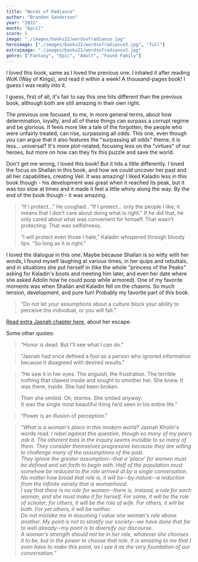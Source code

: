 ```yaml
---
title: "Words of Radiance"
author: "Brandon Sanderson"
year: "2022"
month: "April"
score: 5
image: "./images/books22/wordsofradiance.jpg"
heroimage: ["./images/books22/wordsofradiance3.jpg", "full"]
extraimage: "./images/books22/wordsofradiance2.jpg"
genre: ["Fantasy", "Epic", "Adult", "Found Family"]
---
```


I loved this book, same as I loved the previous one. I inhaled it after reading WoK (Way of Kings), and read it within a week! A thousand-pages book! I guess I was really into it.

I guess, first of all, it's fair to say this one hits different than the previous book, although both are still amazing in their own right.

The previous one focused, to me, in more general terms, about how determination, loyalty, and all of these things can surpass a corrupt regime and be glorious. It feels more like a tale of the forgotten, the people who were unfairly treated, can rise, surpassing all odds. This one, even though you can argue that it also features the "surpassing all odds" theme, it is less... universal? It's more plot-related, focusing less on the "virtues" of our heroes, but more on how can they fix this puzzle and save the world.

Don't get me wrong, I loved this book! But it hits a little differently. I loved the focus on Shallan in this book, and how we could uncover her past and all her capabilities, creating Veil. It was amazing! I liked Kaladin less in this book though - his development was great when it reached its peak, but it was too slow at times and it made it feel a little whiny along the way. By the end of the book though - it was amazing.

> “If I protect…” He coughed . “If I protect… only the people I like, it means that I don’t care about doing what is right.” If he did that, he only cared about what was convenient for himself. That wasn’t protecting. That was selfishness.
>
> “I will protect even those I hate,” Kaladin whispered through bloody lips. “So long as it is right.”

I loved the dialogue in this one. Maybe because Shallan is so witty with her words, I found myself laughing at various times, in her quips and rebuttals, and in situations she put herself in (like the whole "princess of the Peaks" asking for Kaladin's boots and meeting him later, and even her date where she asked Adolin how he could poop while armored). One of my favorite moments was when Shallan and Kaladin fell on the chasms. So much tension, development, and pure fun! Probably my favorite part of this book.

> “Do not let your assumptions about a culture block your ability to perceive the individual, or you will fail.”

[Read extra Jasnah chapter here](https://www.tor.com/2014/08/06/stormlight-archive-scene-after-words-of-radiance/), about her escape.

Some other quotes:

> “Honor is dead. But I'll see what I can do.”

> "Jasnah had once defined a fool as a person who ignored information because it disagreed with desired results."

> “He saw it in her eyes. The anguish, the frustration. The terrible nothing that clawed inside and sought to smother her. She knew. It was there, inside. She had been broken.
>
> Then she smiled. Oh, storms. She smiled _anyway_.  
> It was the single most beautiful thing he’d seen in his entire life.”

> “Power is an illusion of perception.”

> “_What is a woman's place in this modern world?_ Jasnah Kholin's words read. _I rebel against this question, though so many of my peers ask it. The inherent bias in the inquiry seems invisible to so many of them. They consider themselves progressive because they are willing to challenge many of the assumptions of the past.  
>  They ignore the greater assumption--that a 'place' for women must be defined and set forth to begin with. Half of the population must somehow be reduced to the role arrived at by a single conversation. No matter how broad that role is, it will be--by-nature--a reduction from the infinite variety that is womanhood.  
>  I say that there is no role for women--there is, instead, a role for each woman, and she must make it for herself. For some, it will be the role of scholar; for others, it will be the role of wife. For others, it will be both. For yet others, it will be neither.  
>  Do not mistake me in assuming I value one woman's role above another. My point is not to stratify our society--we have done that far to well already--my point is to diversify our discourse.  
>  A woman's strength should not be in her role, whatever she chooses it to be, but in the power to choose that role. It is amazing to me that I even have to make this point, as I see it as the very foundation of our conversation.”_
